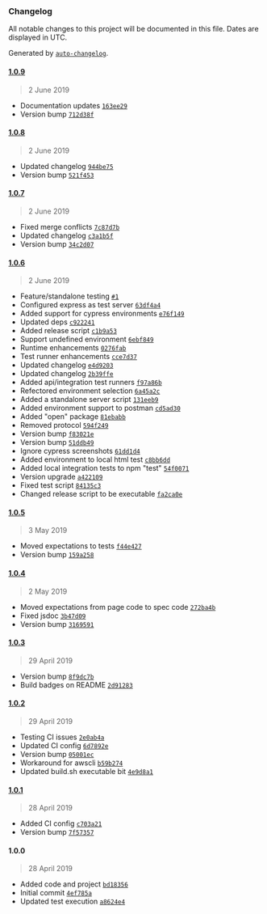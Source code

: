 ### Changelog

All notable changes to this project will be documented in this file. Dates are displayed in UTC.

Generated by [`auto-changelog`](https://github.com/CookPete/auto-changelog).

#### [1.0.9](https://github.com/hal313/aws-s3-lambda-example/compare/1.0.8...1.0.9)

> 2 June 2019

- Documentation updates [`163ee29`](https://github.com/hal313/aws-s3-lambda-example/commit/163ee291d045ffc8a407589a0a9dbf9c546f31fd)
- Version bump [`712d38f`](https://github.com/hal313/aws-s3-lambda-example/commit/712d38f2ea635c066111f50c47a3dc503814bc52)

#### [1.0.8](https://github.com/hal313/aws-s3-lambda-example/compare/1.0.7...1.0.8)

> 2 June 2019

- Updated changelog [`944be75`](https://github.com/hal313/aws-s3-lambda-example/commit/944be759c2dc8b27e49ec2e70ad8d9bd66085965)
- Version bump [`521f453`](https://github.com/hal313/aws-s3-lambda-example/commit/521f453f4d5bc9f7c1b04cfdd99cd6f969da1c00)

#### [1.0.7](https://github.com/hal313/aws-s3-lambda-example/compare/1.0.6...1.0.7)

> 2 June 2019

- Fixed merge conflicts [`7c87d7b`](https://github.com/hal313/aws-s3-lambda-example/commit/7c87d7bed93d098f79a0c2903089d8e8e210dfed)
- Updated changelog [`c3a1b5f`](https://github.com/hal313/aws-s3-lambda-example/commit/c3a1b5f1956fb11308363c824c71db56fb0280b5)
- Version bump [`34c2d07`](https://github.com/hal313/aws-s3-lambda-example/commit/34c2d079fd76d574da3879728cd9a11e6884f6f7)

#### [1.0.6](https://github.com/hal313/aws-s3-lambda-example/compare/1.0.5...1.0.6)

> 2 June 2019

- Feature/standalone testing [`#1`](https://github.com/hal313/aws-s3-lambda-example/pull/1)
- Configured express as test server [`63df4a4`](https://github.com/hal313/aws-s3-lambda-example/commit/63df4a485cdea87e22d404b2481b415dc66d3cf0)
- Added support for cypress environments [`e76f149`](https://github.com/hal313/aws-s3-lambda-example/commit/e76f149135abf1ef78b6a11fd78e2854bb906881)
- Updated deps [`c922241`](https://github.com/hal313/aws-s3-lambda-example/commit/c9222418a03125e22f9f102930ccdc0ff99613c7)
- Added release script [`c1b9a53`](https://github.com/hal313/aws-s3-lambda-example/commit/c1b9a53286e79c3a866d4154cedeb88b51e05eb9)
- Support undefined environment [`6ebf849`](https://github.com/hal313/aws-s3-lambda-example/commit/6ebf84927caf17afde482c40faa7c27e5a81b5ff)
- Runtime enhancements [`0276fab`](https://github.com/hal313/aws-s3-lambda-example/commit/0276fab4260ed920c606ea5521d3128f869065dc)
- Test runner enhancements [`cce7d37`](https://github.com/hal313/aws-s3-lambda-example/commit/cce7d37fb1bf862bdbdd875e6c0c4f0a62cae522)
- Updated changelog [`e4d9203`](https://github.com/hal313/aws-s3-lambda-example/commit/e4d9203bd26015acbd801a6dc86d56183dfae042)
- Updated changelog [`2b39ffe`](https://github.com/hal313/aws-s3-lambda-example/commit/2b39ffe7693d287e13e7b0540d857371905aa81d)
- Added api/integration test runners [`f97a86b`](https://github.com/hal313/aws-s3-lambda-example/commit/f97a86b818c014ca71c3c46382455d83ca9a89eb)
- Refectored environment selection [`6a45a2c`](https://github.com/hal313/aws-s3-lambda-example/commit/6a45a2c405aafac31597832806afc6c6205200dd)
- Added a standalone server script [`131eeb9`](https://github.com/hal313/aws-s3-lambda-example/commit/131eeb9fd61dfdeb5f8b641520723e48f83e7d98)
- Added environment support to postman [`cd5ad30`](https://github.com/hal313/aws-s3-lambda-example/commit/cd5ad30379cd2b9205df4d5ab735f6d23919471a)
- Added "open" package [`81ebabb`](https://github.com/hal313/aws-s3-lambda-example/commit/81ebabb151c51adce44931afc6d025588b35845b)
- Removed protocol [`594f249`](https://github.com/hal313/aws-s3-lambda-example/commit/594f249c11e6f4b844f221bbccc3736a082cd5e3)
- Version bump [`f83021e`](https://github.com/hal313/aws-s3-lambda-example/commit/f83021ea689fbe2c8f7cf48b70583876905851df)
- Version bump [`51ddb49`](https://github.com/hal313/aws-s3-lambda-example/commit/51ddb49b0914540ef2054441bf4fdec965f27a5b)
- Ignore cypress screenshots [`61dd1d4`](https://github.com/hal313/aws-s3-lambda-example/commit/61dd1d47a882f8047c75f907f7a77e94b72ea9c4)
- Added environment to local html test [`c8bb6dd`](https://github.com/hal313/aws-s3-lambda-example/commit/c8bb6dd24c7854ef83e7053b5f48cc99052c0a10)
- Added local integration tests to npm "test" [`54f0071`](https://github.com/hal313/aws-s3-lambda-example/commit/54f007124f00e9ac9e4a2f4414adb4483153df39)
- Version upgrade [`a422109`](https://github.com/hal313/aws-s3-lambda-example/commit/a4221099fb1d47c59003d6b5c4ce3569e38d4079)
- Fixed test script [`84135c3`](https://github.com/hal313/aws-s3-lambda-example/commit/84135c30ef863840c03b8a7eac8b96ae656eda58)
- Changed release script to be executable [`fa2ca0e`](https://github.com/hal313/aws-s3-lambda-example/commit/fa2ca0ed04ceba508886258182d473cc65205f63)

#### [1.0.5](https://github.com/hal313/aws-s3-lambda-example/compare/1.0.4...1.0.5)

> 3 May 2019

- Moved expectations to tests [`f44e427`](https://github.com/hal313/aws-s3-lambda-example/commit/f44e427c5284741babc5f76f38503b2fb629d28a)
- Version bump [`159a258`](https://github.com/hal313/aws-s3-lambda-example/commit/159a258f5921dfa0239d9339ee0e832dd05f53f9)

#### [1.0.4](https://github.com/hal313/aws-s3-lambda-example/compare/1.0.3...1.0.4)

> 2 May 2019

- Moved expectations from page code to spec code [`272ba4b`](https://github.com/hal313/aws-s3-lambda-example/commit/272ba4b64df5c052a9ca174bf4f3bb054242d6cf)
- Fixed jsdoc [`3b47d09`](https://github.com/hal313/aws-s3-lambda-example/commit/3b47d0914e8937db3c876e3af820eb9e15d7dc2f)
- Version bump [`3169591`](https://github.com/hal313/aws-s3-lambda-example/commit/31695916a59fba9b7c4c3c9f51fc614cfe0f7ebf)

#### [1.0.3](https://github.com/hal313/aws-s3-lambda-example/compare/1.0.2...1.0.3)

> 29 April 2019

- Version bump [`8f9dc7b`](https://github.com/hal313/aws-s3-lambda-example/commit/8f9dc7bf41cd31a1ede56e967fc307bc1bbc8802)
- Build badges on README [`2d91283`](https://github.com/hal313/aws-s3-lambda-example/commit/2d91283283c2effc57e58a65e6549ab038d2c507)

#### [1.0.2](https://github.com/hal313/aws-s3-lambda-example/compare/1.0.1...1.0.2)

> 29 April 2019

- Testing CI issues [`2e0ab4a`](https://github.com/hal313/aws-s3-lambda-example/commit/2e0ab4ae2d50afbf523a8125d24810495e6fa8f0)
- Updated CI config [`6d7892e`](https://github.com/hal313/aws-s3-lambda-example/commit/6d7892ef4c5b0aadb92debd4770c55f8364a2c0f)
- Version bump [`05001ec`](https://github.com/hal313/aws-s3-lambda-example/commit/05001ecfc61ac5ee947b8d3cb4dba1c9ac87300f)
- Workaround for awscli [`b59b274`](https://github.com/hal313/aws-s3-lambda-example/commit/b59b2746697d115e1142c0f1a965ac16002d78a2)
- Updated build.sh executable bit [`4e9d8a1`](https://github.com/hal313/aws-s3-lambda-example/commit/4e9d8a1669fa51ff6084d303f48da0485b83cf9a)

#### [1.0.1](https://github.com/hal313/aws-s3-lambda-example/compare/1.0.0...1.0.1)

> 28 April 2019

- Added CI config [`c703a21`](https://github.com/hal313/aws-s3-lambda-example/commit/c703a21bbc55892e7abf958e2260ac1e6894ad29)
- Version bump [`7f57357`](https://github.com/hal313/aws-s3-lambda-example/commit/7f573579984c3415301bfb7fc7ac3d1f30b03a03)

#### 1.0.0

> 28 April 2019

- Added code and project [`bd18356`](https://github.com/hal313/aws-s3-lambda-example/commit/bd18356ea723137a12b7fe1d8b6968faf021697f)
- Initial commit [`4ef785a`](https://github.com/hal313/aws-s3-lambda-example/commit/4ef785a2246e5fe3b9d3c6fa6e068a261caeb0d9)
- Updated test execution [`a8624e4`](https://github.com/hal313/aws-s3-lambda-example/commit/a8624e44a189bd112f2083cf9ffc4723fa11de20)
